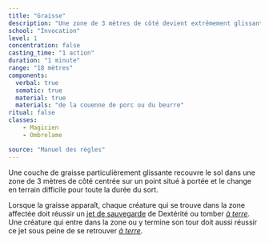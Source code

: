 ```yaml
---
title: "Graisse"
description: "Une zone de 3 mètres de côté devient extrêmement glissante."
school: "Invocation"
level: 1
concentration: false
casting_time: "1 action"
duration: "1 minute"
range: "18 mètres"
components:
  verbal: true
  somatic: true
  material: true
  materials: "de la couenne de porc ou du beurre"
ritual: false
classes:
    - Magicien
    - Ombrelame

source: "Manuel des règles"
---
```

Une couche de graisse particulièrement glissante recouvre le sol dans une zone de 3 mètres de côté centrée sur un point situé à portée et le change en terrain difficile pour toute la durée du sort.

Lorsque la graisse apparaît, chaque créature qui se trouve dans la zone affectée doit réussir un [jet de sauvegarde](/utiliser-les-caracteristiques#jets-de-sauvegarde) de Dextérité ou tomber [_à terre_](/gerer-la-sante-du-personnage#à-terre). Une créature qui entre dans la zone ou y termine son tour doit aussi réussir ce jet sous peine de se retrouver [_à terre_](/gerer-la-sante-du-personnage#à-terre).
